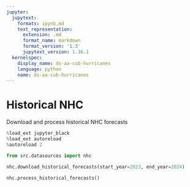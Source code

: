 ```yaml
---
jupyter:
  jupytext:
    formats: ipynb,md
    text_representation:
      extension: .md
      format_name: markdown
      format_version: '1.3'
      jupytext_version: 1.16.1
  kernelspec:
    display_name: ds-aa-cub-hurricanes
    language: python
    name: ds-aa-cub-hurricanes
---
```


# Historical NHC

Download and process historical NHC forecasts

```python
%load_ext jupyter_black
%load_ext autoreload
%autoreload 2
```

```python
from src.datasources import nhc
```

```python
nhc.download_historical_forecasts(start_year=2023, end_year=2024)
```

```python
nhc.process_historical_forecasts()
```
